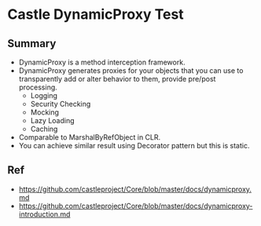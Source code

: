 # Castle DynamicProxy Test



## Summary

* DynamicProxy is a method interception framework.
* DynamicProxy generates proxies for your objects that you can use to transparently add or alter behavior to them, provide pre/post processing.
  * Logging
  * Security Checking
  * Mocking
  * Lazy Loading
  * Caching
* Comparable to MarshalByRefObject in CLR.
* You can achieve similar result using Decorator pattern but this is static.





## Ref

* https://github.com/castleproject/Core/blob/master/docs/dynamicproxy.md
* https://github.com/castleproject/Core/blob/master/docs/dynamicproxy-introduction.md



